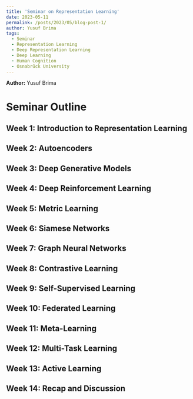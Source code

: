 ```yaml
---
title: 'Seminar on Representation Learning'
date: 2023-05-11
permalink: /posts/2023/05/blog-post-1/
author: Yusuf Brima
tags:
  - Seminar
  - Representation Learning
  - Deep Representation Learning
  - Deep Learning
  - Human Cognition
  - Osnabrück University
---
```

<p class="page__date"><strong>
  <i class="fa fa-fw fa-user" aria-hidden="true"></i> Author:</strong>
  Yusuf Brima
</p>

Seminar Outline
======
<h2>Week 1: Introduction to Representation Learning</h2>
<!-- <ul>
  <li>Overview of the similarities and differences between machine-based and biological representation learning</li>
  <li>Basic concepts of machine-based and biological representation learning</li>
</ul> -->
<h2>Week 2: Autoencoders</h2>
<!-- <ul>
  <li>The architecture and working of autoencoders</li>
  <li>Similarities between autoencoders and biological neural networks, such as the role of feedback loops in both systems</li>
</ul> -->
<h2>Week 3: Deep Generative Models</h2>
<!-- <ul>
  <li>The concept of deep generative models</li>
  <li>Comparisons between deep generative models and biological neural networks, such as the importance of hierarchical representations</li>
</ul> -->
<h2>Week 4: Deep Reinforcement Learning</h2>
<!-- <ul>
  <li>The concept of deep reinforcement learning</li>
  <li>Connections between reinforcement learning and biological learning, such as the role of dopamine in reward-based learning</li>
</ul> -->
<h2>Week 5: Metric Learning</h2>
<!-- <ul>
  <li>The concept of metric learning</li>
  <li>Comparisons between metric learning in machine learning and metric learning in biological systems, such as the role of distance metrics in neural coding</li>
</ul> -->
<h2>Week 6: Siamese Networks</h2>
<!-- <ul>
  <li>The architecture and working of Siamese networks</li>
  <li>Similarities between Siamese networks and biological systems, such as the role of neural synchronization in similarity encoding</li>
</ul> -->
<h2>Week 7: Graph Neural Networks</h2>
<!-- <ul>
  <li>The architecture and working of graph neural networks</li>
  <li>Connections between graph neural networks and biological neural networks, such as the role of neural networks in encoding and decoding information in graph structures</li>
</ul> -->
<h2>Week 8: Contrastive Learning</h2>
<!-- <ul>
  <li>The concept of contrastive learning</li>
  <li>Connections between contrastive learning and biological learning, such as the role of similarity-based learning in neural coding</li>
</ul> -->
<h2>Week 9: Self-Supervised Learning</h2>
<!-- <ul>
  <li>The concept of self-supervised learning</li>
  <li>Comparisons between self-supervised learning in machine learning and self-supervised learning in biological systems, such as the role of predictive coding in neural learning</li>
</ul> -->
<h2>Week 10: Federated Learning</h2>
<!-- <ul>
  <li>The concept of federated learning</li>
  <li>Connections between federated learning and biological learning, such as the role of distributed learning and communication in neural systems</li>
</ul> -->
<h2>Week 11: Meta-Learning</h2>
<!-- <ul>
  <li>The concept of meta-learning</li>
  <li>Comparisons between meta-learning in machine learning and meta-learning in biological systems, such as the role of adaptation and plasticity in neural networks</li>
</ul> -->
<h2>Week 12: Multi-Task Learning</h2>
<!-- <ul>
  <li>The concept of multi-task learning</li>
  <li>Connections between multi-task learning and biological learning, such as the role of flexible and adaptive neural networks in performing multiple tasks</li>
</ul> -->
<h2>Week 13: Active Learning</h2>
<!-- <ul>
  <li>The concept of active learning</li>
  <li>Connections between active learning and biological learning, such as the role of attention and curiosity in neural learning</li>
</ul> -->
<h2>Week 14: Recap and Discussion</h2>
<!-- <ul>
  <li>Recap of the key concepts and connections between machine-based and biological representation learning</li>
  <li>Discussion of the future directions and potential applications of representation learning, including the potential for bridging the gap between machine-based and biological representation learning</li>
</ul> -->


<!-- <h2>References</h2> -->

